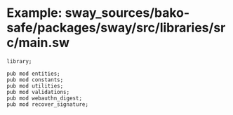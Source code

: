 # Example: sway_sources/bako-safe/packages/sway/src/libraries/src/main.sw

```sway
library;

pub mod entities;
pub mod constants;
pub mod utilities;
pub mod validations;
pub mod webauthn_digest;
pub mod recover_signature;
```
